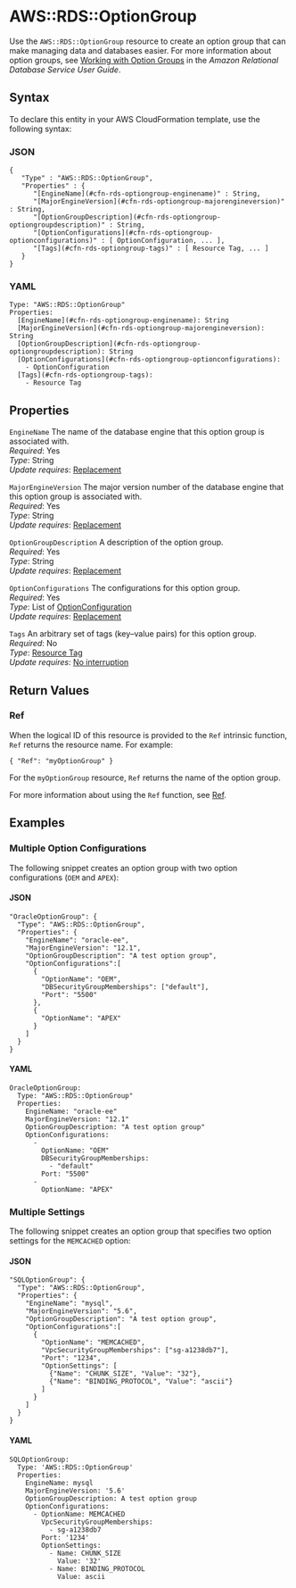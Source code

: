 # AWS::RDS::OptionGroup<a name="aws-resource-rds-optiongroup"></a>

Use the `AWS::RDS::OptionGroup` resource to create an option group that can make managing data and databases easier\. For more information about option groups, see [Working with Option Groups](https://docs.aws.amazon.com/AmazonRDS/latest/UserGuide/USER_WorkingWithOptionGroups.html) in the *Amazon Relational Database Service User Guide*\.

## Syntax<a name="aws-resource-rds-optiongroup-syntax"></a>

To declare this entity in your AWS CloudFormation template, use the following syntax:

### JSON<a name="aws-resource-rds-optiongroup-syntax.json"></a>

```
{
   "Type" : "AWS::RDS::OptionGroup",
   "Properties" : {
      "[EngineName](#cfn-rds-optiongroup-enginename)" : String,
      "[MajorEngineVersion](#cfn-rds-optiongroup-majorengineversion)" : String,
      "[OptionGroupDescription](#cfn-rds-optiongroup-optiongroupdescription)" : String,
      "[OptionConfigurations](#cfn-rds-optiongroup-optionconfigurations)" : [ OptionConfiguration, ... ],
      "[Tags](#cfn-rds-optiongroup-tags)" : [ Resource Tag, ... ]
   }
}
```

### YAML<a name="aws-resource-rds-optiongroup-syntax.yaml"></a>

```
Type: "AWS::RDS::OptionGroup"
Properties: 
  [EngineName](#cfn-rds-optiongroup-enginename): String
  [MajorEngineVersion](#cfn-rds-optiongroup-majorengineversion): String
  [OptionGroupDescription](#cfn-rds-optiongroup-optiongroupdescription): String
  [OptionConfigurations](#cfn-rds-optiongroup-optionconfigurations):
    - OptionConfiguration
  [Tags](#cfn-rds-optiongroup-tags):
    - Resource Tag
```

## Properties<a name="w13ab1c21c10d192c49b7"></a>

`EngineName`  <a name="cfn-rds-optiongroup-enginename"></a>
The name of the database engine that this option group is associated with\.  
*Required*: Yes  
*Type*: String  
*Update requires*: [Replacement](using-cfn-updating-stacks-update-behaviors.md#update-replacement)

`MajorEngineVersion`  <a name="cfn-rds-optiongroup-majorengineversion"></a>
The major version number of the database engine that this option group is associated with\.  
*Required*: Yes  
*Type*: String  
*Update requires*: [Replacement](using-cfn-updating-stacks-update-behaviors.md#update-replacement)

`OptionGroupDescription`  <a name="cfn-rds-optiongroup-optiongroupdescription"></a>
A description of the option group\.  
*Required*: Yes  
*Type*: String  
*Update requires*: [Replacement](using-cfn-updating-stacks-update-behaviors.md#update-replacement)

`OptionConfigurations`  <a name="cfn-rds-optiongroup-optionconfigurations"></a>
The configurations for this option group\.  
*Required*: Yes  
*Type*: List of [OptionConfiguration](aws-properties-rds-optiongroup-optionconfigurations.md)  
*Update requires*: [Replacement](using-cfn-updating-stacks-update-behaviors.md#update-replacement)

`Tags`  <a name="cfn-rds-optiongroup-tags"></a>
An arbitrary set of tags \(key–value pairs\) for this option group\.  
*Required*: No  
*Type*: [Resource Tag](aws-properties-resource-tags.md)  
*Update requires*: [No interruption](using-cfn-updating-stacks-update-behaviors.md#update-no-interrupt)

## Return Values<a name="w13ab1c21c10d192c49b9"></a>

### Ref<a name="w13ab1c21c10d192c49b9b2"></a>

When the logical ID of this resource is provided to the `Ref` intrinsic function, `Ref` returns the resource name\. For example:

```
{ "Ref": "myOptionGroup" }
```

For the `myOptionGroup` resource, `Ref` returns the name of the option group\.

For more information about using the `Ref` function, see [Ref](intrinsic-function-reference-ref.md)\.

## Examples<a name="w13ab1c21c10d192c49c11"></a>

### Multiple Option Configurations<a name="w13ab1c21c10d192c49c11b2"></a>

The following snippet creates an option group with two option configurations \(`OEM` and `APEX`\):

#### JSON<a name="aws-resource-rds-optiongroup-example1.json"></a>

```
"OracleOptionGroup": {
  "Type": "AWS::RDS::OptionGroup",
  "Properties": {
    "EngineName": "oracle-ee",
    "MajorEngineVersion": "12.1",
    "OptionGroupDescription": "A test option group",
    "OptionConfigurations":[
      {
        "OptionName": "OEM",
        "DBSecurityGroupMemberships": ["default"],
        "Port": "5500"
      },
      {
        "OptionName": "APEX"
      }
    ]
  }
}
```

#### YAML<a name="aws-resource-rds-optiongroup-example1.yaml"></a>

```
OracleOptionGroup: 
  Type: "AWS::RDS::OptionGroup"
  Properties: 
    EngineName: "oracle-ee"
    MajorEngineVersion: "12.1"
    OptionGroupDescription: "A test option group"
    OptionConfigurations: 
      - 
        OptionName: "OEM"
        DBSecurityGroupMemberships: 
          - "default"
        Port: "5500"
      - 
        OptionName: "APEX"
```

### Multiple Settings<a name="w13ab1c21c10d192c49c11b4"></a>

The following snippet creates an option group that specifies two option settings for the `MEMCACHED` option:

#### JSON<a name="aws-resource-rds-optiongroup-example2.json"></a>

```
"SQLOptionGroup": {
  "Type": "AWS::RDS::OptionGroup",
  "Properties": {
    "EngineName": "mysql",
    "MajorEngineVersion": "5.6",
    "OptionGroupDescription": "A test option group",
    "OptionConfigurations":[
      {
        "OptionName": "MEMCACHED",
        "VpcSecurityGroupMemberships": ["sg-a1238db7"],
        "Port": "1234",
        "OptionSettings": [
          {"Name": "CHUNK_SIZE", "Value": "32"},
          {"Name": "BINDING_PROTOCOL", "Value": "ascii"}
        ]
      }
    ]
  }
}
```

#### YAML<a name="aws-resource-rds-optiongroup-example2.yaml"></a>

```
SQLOptionGroup:
  Type: 'AWS::RDS::OptionGroup'
  Properties:
    EngineName: mysql
    MajorEngineVersion: '5.6'
    OptionGroupDescription: A test option group
    OptionConfigurations:
      - OptionName: MEMCACHED
        VpcSecurityGroupMemberships:
          - sg-a1238db7
        Port: '1234'
        OptionSettings:
          - Name: CHUNK_SIZE
            Value: '32'
          - Name: BINDING_PROTOCOL
            Value: ascii
```